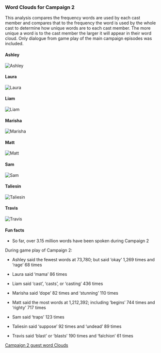 
### Word Clouds for Campaign 2

This analysis compares the frequency words are used by each cast member
and compares that to the frequency the word is used by the whole cast to
determine how unique words are to each cast member. The more unique a
word is to the cast member the larger it will appear in their word
cloud. Only dialogue from game play of the main campaign episodes was
included.

#### Ashley

![Ashley](../plots/wordClouds/C2/C2ASHLEY.png)

#### Laura

![Laura](../plots/wordClouds/C2/C2LAURA.png)

#### Liam

![Liam](../plots/wordClouds/C2/C2LIAM.png)

#### Marisha

![Marisha](../plots/wordClouds/C2/C2MARISHA.png)

#### Matt

![Matt](../plots/wordClouds/C2/C2MATT.png)

#### Sam

![Sam](../plots/wordClouds/C2/C2SAM.png)

#### Taliesin

![Taliesin](../plots/wordClouds/C2/C2TALIESIN.png)

#### Travis

![Travis](../plots/wordClouds/C2/C2TRAVIS.png)

#### Fun facts

-   So far, over 3.15 million words have been spoken during Campaign 2

During game play of Campaign 2:

-   Ashley said the fewest words at 73,780; but said ‘okay’ 1,269 times
    and ‘rage’ 68 times

-   Laura said ‘mama’ 86 times

-   Liam said ‘cast’, ‘casts’, or ‘casting’ 436 times

-   Marisha said ‘dope’ 82 times and ‘stunning’ 110 times

-   Matt said the most words at 1,212,392; including ‘begins’ 744 times
    and ‘righty’ 717 times

-   Sam said ‘traps’ 123 times

-   Taliesin said ‘suppose’ 92 times and ‘undead’ 89 times

-   Travis said ‘blast’ or ‘blasts’ 190 times and ‘falchion’ 61 times

[Campaign 2 guest word
Clouds](wordCloudsGuests.md#word-clouds-for-campaign-2-guests)
